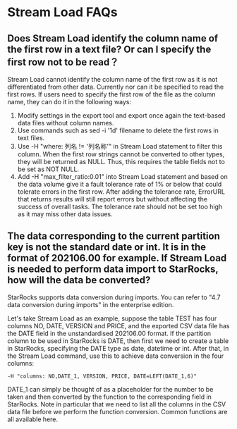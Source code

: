 # Stream Load FAQs

## Does Stream Load identify the column name of the first row in a text file? Or can I specify the first row not to be read？

Stream Load cannot identify the column name of the first row as it is not differentiated from other data. Currently nor can it be specified to read the first rows. If users need to specify the first row of the file as the column name, they can do it in the following ways:

1. Modify settings in the export tool and export once again the text-based data files without column names.
2. Use commands such as sed -i '1d' filename to delete the first rows in text files.
3. Use -H "where: 列名 != '列名称'" in Stream Load statement to filter this column. When the first row strings cannot be converted to other types, they will be returned as NULL. Thus, this requires the table fields not to be set as NOT NULL.
4. Add -H "max_filter_ratio:0.01" into Stream Load statement and based on the data volume give it a fault tolerance rate of 1% or below that could tolerate errors in the first row. After adding the tolerance rate, ErrorURL that returns results will still report errors but without affecting the success of overall tasks. The tolerance rate should not be set too high as it may miss other data issues.

## The data corresponding to the current partition key is not the standard date or int. It is in the format of 202106.00 for example. If Stream Load is needed to perform data import to StarRocks, how will the data be converted?

StarRocks supports data conversion during imports. You can refer to "4.7 data conversion during imports" in the enterprise edition.

Let's take Stream Load as an example, suppose the table TEST has four columns NO, DATE, VERSION and PRICE, and the exported CSV data file has the DATE field in the unstandardised 202106.00 format. If the partition column to be used in StarRocks is DATE, then first we need to create a table in StarRocks, specifying the DATE type as date, datetime or int. After that, in the Stream Load command, use this to achieve data conversion in the four columns:

```plain text
-H "columns: NO,DATE_1, VERSION, PRICE, DATE=LEFT(DATE_1,6)"
```

DATE_1 can simply be thought of as a placeholder for the number to be taken and then converted by the function to the corresponding field in StarRocks. Note in particular that we need to list all the columns in the CSV data file before we perform the function conversion. Common functions are all available here.
